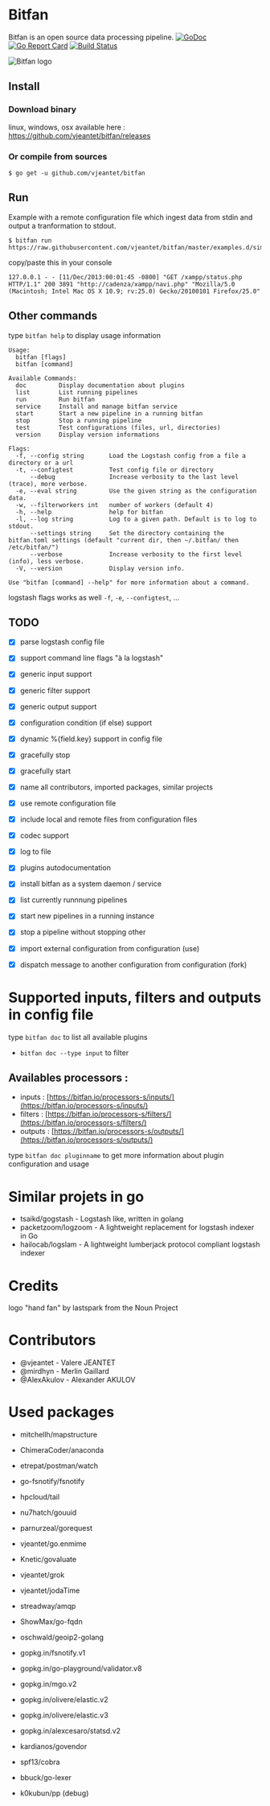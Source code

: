 # Bitfan

Bitfan is an open source data processing pipeline.
[![GoDoc](https://godoc.org/github.com/vjeantet/bitfan?status.svg)](https://godoc.org/github.com/vjeantet/bitfan)
[![Go Report Card](https://goreportcard.com/badge/github.com/vjeantet/bitfan)](https://goreportcard.com/report/github.com/vjeantet/bitfan)
[![Build Status](https://travis-ci.org/vjeantet/bitfan.svg?branch=master)](https://travis-ci.org/vjeantet/bitfan)

![Bitfan logo](docs/static/noun_307496_cc.png "Bitfan")

## Install

### Download binary
linux, windows, osx available here : https://github.com/vjeantet/bitfan/releases

### Or compile from sources
```
$ go get -u github.com/vjeantet/bitfan
```

## Run 
Example with a remote configuration file which ingest data from stdin and output a tranformation to stdout.
```
$ bitfan run https://raw.githubusercontent.com/vjeantet/bitfan/master/examples.d/simple.conf
```
copy/paste this in your console

```
127.0.0.1 - - [11/Dec/2013:00:01:45 -0800] "GET /xampp/status.php HTTP/1.1" 200 3891 "http://cadenza/xampp/navi.php" "Mozilla/5.0 (Macintosh; Intel Mac OS X 10.9; rv:25.0) Gecko/20100101 Firefox/25.0"
```

## Other commands
type `bitfan help` to display usage information

  
```
Usage:
  bitfan [flags]
  bitfan [command]

Available Commands:
  doc         Display documentation about plugins
  list        List running pipelines
  run         Run bitfan
  service     Install and manage bitfan service
  start       Start a new pipeline in a running bitfan
  stop        Stop a running pipeline
  test        Test configurations (files, url, directories)
  version     Display version informations

Flags:
  -f, --config string       Load the Logstash config from a file a directory or a url
  -t, --configtest          Test config file or directory
      --debug               Increase verbosity to the last level (trace), more verbose.
  -e, --eval string         Use the given string as the configuration data.
  -w, --filterworkers int   number of workers (default 4)
  -h, --help                help for bitfan
  -l, --log string          Log to a given path. Default is to log to stdout.
      --settings string     Set the directory containing the bitfan.toml settings (default "current dir, then ~/.bitfan/ then /etc/bitfan/")
      --verbose             Increase verbosity to the first level (info), less verbose.
  -V, --version             Display version info.

Use "bitfan [command] --help" for more information about a command.
```

  logstash flags works as well `-f`, `-e`, `--configtest`, ...


## TODO

- [x] parse logstash config file
- [x] support command line flags "à la logstash"
- [x] generic input support
- [x] generic filter support
- [x] generic output support
- [x] configuration condition (if else) support
- [x] dynamic %{field.key} support in config file
- [x] gracefully stop
- [x] gracefully start
- [x] name all contributors, imported packages, similar projects
- [x] use remote configuration file
- [x] include local and remote files from configuration files
- [x] codec support
- [x] log to file
- [x] plugins autodocumentation
- [x] install bitfan as a system daemon / service
- [x] list currently runnnung pipelines
- [x] start new pipelines in a running instance
- [x] stop a pipeline without stopping other
- [x] import external configuration from configuration (use)
- [x] dispatch message to another configuration from configuration (fork)


# Supported inputs, filters and outputs in config file

type `bitfan doc` to list all available plugins

* `bitfan doc --type input` to filter

## Availables processors  :

* inputs : [https://bitfan.io/processors-s/inputs/](https://bitfan.io/processors-s/inputs/) 
* filters : [https://bitfan.io/processors-s/filters/](https://bitfan.io/processors-s/filters/) 
* outputs : [https://bitfan.io/processors-s/outputs/](https://bitfan.io/processors-s/outputs/) 


type `bitfan doc pluginname` to get more information about plugin configuration and usage



# Similar projets in go

* tsaikd/gogstash - Logstash like, written in golang
* packetzoom/logzoom - A lightweight replacement for logstash indexer in Go
* hailocab/logslam - A lightweight lumberjack protocol compliant logstash indexer


# Credits
logo "hand fan" by lastspark from the Noun Project

# Contributors
* @vjeantet - Valere JEANTET
* @mirdhyn - Merlin Gaillard
* @AlexAkulov - Alexander AKULOV


# Used packages
* mitchellh/mapstructure
* ChimeraCoder/anaconda
* etrepat/postman/watch
* go-fsnotify/fsnotify
* hpcloud/tail
* nu7hatch/gouuid
* parnurzeal/gorequest
* vjeantet/go.enmime
* Knetic/govaluate
* vjeantet/grok
* vjeantet/jodaTime
* streadway/amqp
* ShowMax/go-fqdn
* oschwald/geoip2-golang
* gopkg.in/fsnotify.v1
* gopkg.in/go-playground/validator.v8
* gopkg.in/mgo.v2
* gopkg.in/olivere/elastic.v2
* gopkg.in/olivere/elastic.v3
* gopkg.in/alexcesaro/statsd.v2
* kardianos/govendor 
* spf13/cobra
* bbuck/go-lexer

* k0kubun/pp (debug)
